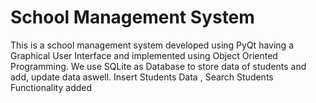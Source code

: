 # School Management System 

This is a school management system developed using PyQt having a Graphical User Interface and implemented using Object Oriented Programming. 
We use SQLite as Database to store data of students and add, update data aswell. 
Insert Students Data , Search Students Functionality added

